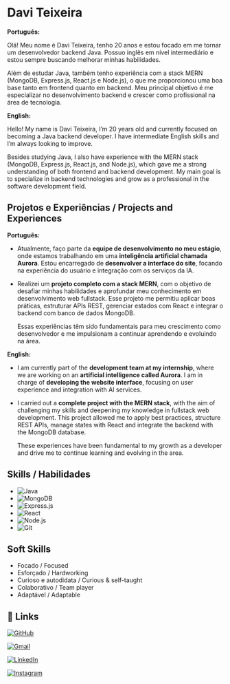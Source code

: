 

# **Davi Teixeira**

**Português:**

Olá! Meu nome é Davi Teixeira, tenho 20 anos e estou focado em me tornar um desenvolvedor backend Java. Possuo inglês em nível intermediário e estou sempre buscando melhorar minhas habilidades.

Além de estudar Java, também tenho experiência com a stack MERN (MongoDB, Express.js, React.js e Node.js), o que me proporcionou uma boa base tanto em frontend quanto em backend. Meu principal objetivo é me especializar no desenvolvimento backend e crescer como profissional na área de tecnologia.

**English:**

Hello! My name is Davi Teixeira, I’m 20 years old and currently focused on becoming a Java backend developer. I have intermediate English skills and I’m always looking to improve.

Besides studying Java, I also have experience with the MERN stack (MongoDB, Express.js, React.js, and Node.js), which gave me a strong understanding of both frontend and backend development. My main goal is to specialize in backend technologies and grow as a professional in the software development field.

## Projetos e Experiências / Projects and Experiences

**Português:**

- Atualmente, faço parte da **equipe de desenvolvimento no meu estágio**, onde estamos trabalhando em uma **inteligência artificial chamada Aurora**. Estou encarregado de **desenvolver a interface do site**, focando na experiência do usuário e integração com os serviços da IA.
- Realizei um **projeto completo com a stack MERN**, com o objetivo de desafiar minhas habilidades e aprofundar meu conhecimento em desenvolvimento web fullstack. Esse projeto me permitiu aplicar boas práticas, estruturar APIs REST, gerenciar estados com React e integrar o backend com banco de dados MongoDB.

  Essas experiências têm sido fundamentais para meu crescimento como desenvolvedor e me impulsionam a continuar aprendendo e evoluindo na área.

**English:**

- I am currently part of the **development team at my internship**, where we are working on an **artificial intelligence called Aurora**. I am in charge of **developing the website interface**, focusing on user experience and integration with AI services.

- I carried out a **complete project with the MERN stack**, with the aim of challenging my skills and deepening my knowledge in fullstack web development. This project allowed me to apply best practices, structure REST APIs, manage states with React and integrate the backend with the MongoDB database.

  These experiences have been fundamental to my growth as a developer and drive me to continue learning and evolving in the area.

## Skills / Habilidades

- ![Java](https://img.shields.io/badge/java-%23ED8B00.svg?style=for-the-badge&logo=java&logoColor=white)
- ![MongoDB](https://img.shields.io/badge/MongoDB-4EA94B?style=for-the-badge&logo=mongodb&logoColor=white)
- ![Express.js](https://img.shields.io/badge/express.js-%23404d59.svg?style=for-the-badge&logo=express&logoColor=white)
- ![React](https://img.shields.io/badge/react-%2320232a.svg?style=for-the-badge&logo=react&logoColor=%2361DAFB)
- ![Node.js](https://img.shields.io/badge/node.js-%23339933.svg?style=for-the-badge&logo=node.js&logoColor=white)
- ![Git](https://img.shields.io/badge/git-%23F05033.svg?style=for-the-badge&logo=git&logoColor=white)

## Soft Skills

- Focado / Focused
- Esforçado / Hardworking
- Curioso e autodidata / Curious & self-taught
- Colaborativo / Team player
- Adaptável / Adaptable

## 🔗 Links

[![GitHub](https://img.shields.io/badge/github-001a3c.svg?style=for-the-badge&logo=github&logoColor=white)](https://github.com/DaviTeixeira24)

[![Gmail](https://img.shields.io/badge/Gmail-001a3c?style=for-the-badge&logo=gmail&logoColor=white)](mailto:davi64491@gmail.com)

[![LinkedIn](https://img.shields.io/badge/-LinkedIn-001a3c?style=for-the-badge&logo=linkedin&logoColor=white)](https://www.linkedin.com/in/davi-teixeira-86a37b292/)

[![Instagram](https://img.shields.io/badge/-Instagram-001a3c?style=for-the-badge&logo=instagram&logoColor=white)](https://www.instagram.com/davteiixeira/)
